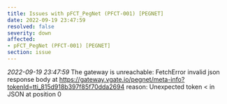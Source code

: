 ```yaml
---
title: Issues with pFCT_PegNet (PFCT-001) [PEGNET]
date: 2022-09-19 23:47:59
resolved: false
severity: down
affected:
- pFCT_PegNet (PFCT-001) [PEGNET]
section: issue
---
```


*2022-09-19 23:47:59* The gateway is unreachable: FetchError invalid json response body at https://gateway.vgate.io/pegnet/meta-info?tokenId=tti_815d918b397f85f70dda2694 reason: Unexpected token < in JSON at position 0